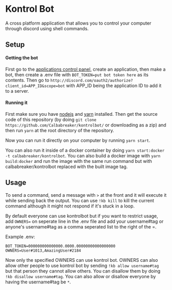# Kontrol Bot

A cross platform application that allows you to control your computer through 
discord using shell commands.

## Setup

#### Getting the bot 

First go to the [applications control
panel](https://discord.com/developers/applications), create an application,
then make a bot, then create a .env file with `BOT_TOKEN=put bot token here` as
its contents. Then go to
`http://discord.com/oauth2/authorize?client_id=APP_ID&scope=bot` with APP_ID
being the application ID to add it to a server.

#### Running it

First make sure you have [nodejs](https://nodejs.org/) and
[yarn](https://yarnpkg.com/) installed. Then get the source code of this 
repository (by doing `git clone https://github.com/Calbabreaker/kontrolbot/` 
or downloading as a zip) and then run `yarn` at the root directory 
of the repository.

Now you can run it directly on your computer by running `yarn start`.

You can also run it inside of a docker container by doing `yarn start:docker -t
calbabreaker/kontrolbot`. You can also build a docker image with `yarn
build:docker` and run the image with the same run command but with
calbabreaker/kontrolbot replaced with the built image tag.

## Usage

To send a command, send a message with `>` at the front and it will execute it while sending
back the output. You can use `!kb kill` to kill the current command
although it might not respond if it's stuck in a loop.

By default everyone can use kontrolbot but if you want to restrict usage,
 add `OWNERS=` on seperate line in the .env file and add your username#tag 
or anyone's username#tag as a comma seperated list to the right of the =.

Example .env:

```
BOT_TOKEN=000000000000000.0000.00000000000000000
OWNERS=User#1013,AmazingUser#2184
```

Now only the specified OWNERS can use kontrol bot. OWNERS can also allow other
people to use kontrol bot by sending `!kb allow username#tag` but that person
they cannot allow others. You can disallow them by doing `!kb disallow username#tag`. 
You can also allow or disallow everyone by having the username#tag be `*`.
